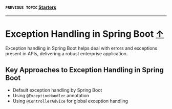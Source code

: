 #### `PREVIOUS TOPIC` [Starters](4_starters.md)
-----

# Exception Handling in Spring Boot [↑](../../../README.md#iv-spring-boot)
Exception handling in Spring Boot helps deal with errors and exceptions present in APIs, delivering a robust enterprise application.

## Key Approaches to Exception Handling in Spring Boot
- Default exception handling by Spring Boot
- Using `@ExceptionHandler` annotation
- Using `@ControllerAdvice` for global exception handling